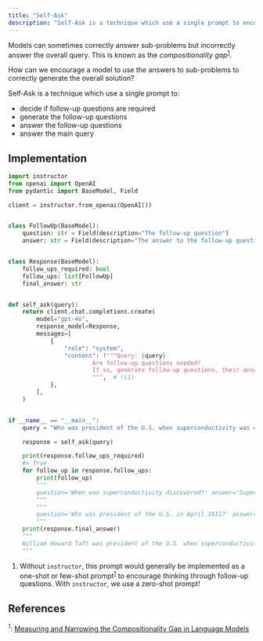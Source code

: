 ```yaml
---
title: "Self-Ask"
description: "Self-Ask is a technique which use a single prompt to encourage a model to use the answers to sub-problems to correctly generate the overall solution."
---
```


Models can sometimes correctly answer sub-problems but incorrectly answer the overall query. This is known as the *compositionality gap*<sup><a href="https://arxiv.org/abs/2210.03350">1</a></sup>.

How can we encourage a model to use the answers to sub-problems to correctly generate the overall solution?

Self-Ask is a technique which use a single prompt to:

 - decide if follow-up questions are required
 - generate the follow-up questions
 - answer the follow-up questions
 - answer the main query

## Implementation

```python hl_lines="26-29"
import instructor
from openai import OpenAI
from pydantic import BaseModel, Field

client = instructor.from_openai(OpenAI())


class FollowUp(BaseModel):
    question: str = Field(description="The follow-up question")
    answer: str = Field(description="The answer to the follow-up question")


class Response(BaseModel):
    follow_ups_required: bool
    follow_ups: list[FollowUp]
    final_answer: str


def self_ask(query):
    return client.chat.completions.create(
        model="gpt-4o",
        response_model=Response,
        messages=[
            {
                "role": "system",
                "content": f"""Query: {query}
                        Are follow-up questions needed?
                        If so, generate follow-up questions, their answers, and then the final answer to the query.
                        """,  # !(1)
            },
        ],
    )


if __name__ == "__main__":
    query = "Who was president of the U.S. when superconductivity was discovered?"

    response = self_ask(query)

    print(response.follow_ups_required)
    #> True
    for follow_up in response.follow_ups:
        print(follow_up)
        """
        question='When was superconductivity discovered?' answer='Superconductivity was discovered in April 1911.'
        """
        """
        question='Who was president of the U.S. in April 1911?' answer='William Howard Taft was the President of the United States in April 1911.'
        """
    print(response.final_answer)
    """
    William Howard Taft was president of the U.S. when superconductivity was discovered.
    """
```

1. Without `instructor`, this prompt would generally be implemented as a one-shot or few-shot prompt<sup><a href="https://arxiv.org/abs/2210.03350">1</a></sup> to encourage thinking through follow-up questions. With `instructor`, we use a zero-shot prompt!

## References

<sup id="ref-1">1</sup>: [Measuring and Narrowing the Compositionality Gap in Language Models](https://arxiv.org/abs/2210.03350)

